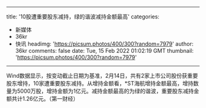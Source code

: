 
---
title: '10股遭重要股东减持，绿的谐波减持金额最高'
categories: 
 - 新媒体
 - 36kr
 - 快讯
headimg: 'https://picsum.photos/400/300?random=7979'
author: 36kr
comments: false
date: Tue, 15 Feb 2022 01:02:19 GMT
thumbnail: 'https://picsum.photos/400/300?random=7979'
---

<div>   
Wind数据显示，按变动截止日期为基准，2月14日，共有2家上市公司股份获重要股东增持，10家遭重要股东减持。从增持金额看，*ST海航增持金额最高，增持数量为5000万股，增持金额为1亿元。减持金额最高的为绿的谐波，重要股东减持金额共计1.26亿元。（第一财经）  
</div>
            